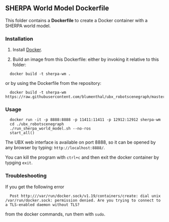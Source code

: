 ## SHERPA World Model Dockerfile

This folder contains a **Dockerfile** to create a Docker container with a SHERPA world model. 
 

### Installation

1. Install [Docker](https://www.docker.com/).

2. Build an image from this Dockerfile: either by invoking it relative to this folder:

```
  docker build -t sherpa-wm .
``` 

   or by using the Dockerfile from the repository: 

```
  docker build -t sherpa-wm https://raw.githubusercontent.com/blumenthal/ubx_robotscenegraph/master/docker/Dockerfile
```

### Usage

```
  docker run -it -p 8888:8888 -p 11411:11411 -p 12912:12912 sherpa-wm
  cd ./ubx_robotscenegraph
  ./run_sherpa_world_model.sh --no-ros
  start_all()
```

The UBX web interface is available on port 8888, so it can be opened by any browser
by typing: `http://localhost:8888/`.

You can kill the program with `ctrl+c` and then exit the docker container by typging `exit`.

### Troubleshooting
If you get the following error
```
  Post http:///var/run/docker.sock/v1.19/containers/create: dial unix /var/run/docker.sock: permission denied. Are you trying to connect to a TLS-enabled daemon without TLS?
```
from the docker commands, run them with `sudo`.

